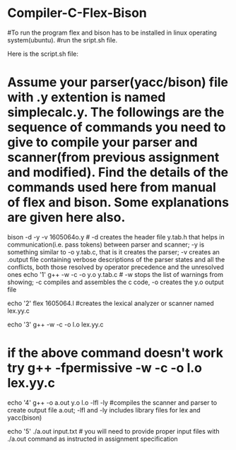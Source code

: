 # Compiler-C-Flex-Bison
#To run the program flex and bison has to be installed in linux operating system(ubuntu).
#run the sript.sh file.

Here is the script.sh file:
# Assume your parser(yacc/bison) file with .y extention is named simplecalc.y. The followings are the sequence of commands you need to give to compile your parser and scanner(from previous assignment and modified). Find the details of the commands used here from manual of flex and bison. Some explanations are given here also.

bison -d -y -v 1605064o.y	# -d creates the header file y.tab.h that helps in communication(i.e. pass tokens) between parser and scanner; -y is something similar to -o y.tab.c, that is it creates the parser; -v creates an .output file containing verbose descriptions of the parser states and all the conflicts, both those resolved by operator precedence and the unresolved ones
echo '1'
g++ -w -c -o y.o y.tab.c	# -w stops the list of warnings from showing; -c compiles and assembles the c code, -o creates the y.o output file    

echo '2'
flex 1605064.l		#creates the lexical analyzer or scanner named lex.yy.c

echo '3'
g++ -w -c -o l.o lex.yy.c
# if the above command doesn't work try g++ -fpermissive -w -c -o l.o lex.yy.c

echo '4'
g++ -o a.out y.o l.o -lfl -ly	#compiles the scanner and parser to create output file a.out; -lfl and -ly includes library files 					for lex and yacc(bison)

echo '5'
./a.out input.txt # you will need to provide proper input files with ./a.out command as instructed in assignment specification

